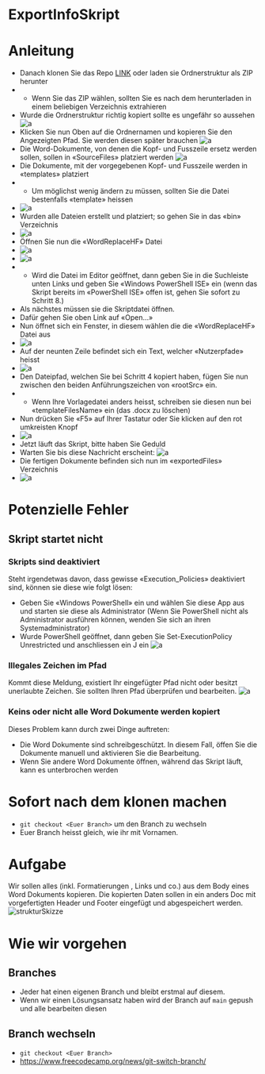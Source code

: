 # ExportInfoSkript

# Anleitung
- Danach klonen Sie das Repo [LINK](https://github.com/Egomann88/ExportInfoScript "LINK") oder laden sie Ordnerstruktur als ZIP herunter
- - Wenn Sie das ZIP wählen, sollten Sie es nach dem herunterladen in einem beliebigen Verzeichnis extrahieren
- Wurde die Ordnerstruktur richtig kopiert sollte es ungefähr so aussehen
![a](./assets/pic1.jpg)
- Klicken Sie nun Oben auf die Ordnernamen und kopieren Sie den Angezeigten Pfad. Sie werden diesen später brauchen
![a](./assets/pic2.jpg)
- Die Word-Dokumente, von denen die Kopf- und Fusszeile ersetz werden sollen, sollen in «SourceFiles» platziert werden
![a](./assets/pic3.jpg)
- Die Dokumente, mit der vorgegebenen Kopf- und Fusszeile werden in «templates» platziert
- - Um möglichst wenig ändern zu müssen, sollten Sie die Datei bestenfalls «template» heissen
- ![a](./assets/pic4.jpg)
- Wurden alle Dateien erstellt und platziert; so gehen Sie in das «bin» Verzeichnis
- ![a](./assets/pic5.jpg)
- Öffnen Sie nun die «WordReplaceHF» Datei
- ![a](./assets/pic6.jpg)
- ![a](./assets/pic7.jpg)
- - Wird die Datei im Editor geöffnet, dann geben Sie in die Suchleiste unten Links und geben Sie «Windows PowerShell ISE» ein (wenn das Skript bereits im «PowerShell ISE» offen ist, gehen Sie sofort zu Schritt 8.)
- Als nächstes müssen sie die Skriptdatei öffnen.
- Dafür gehen Sie oben Link auf «Open…»
- Nun öffnet sich ein Fenster, in diesem wählen die die «WordReplaceHF» Datei aus
- ![a](./assets/pic8.jpg)
- Auf der neunten Zeile befindet sich ein Text, welcher «Nutzerpfade» heisst
- ![a](./assets/pic9.jpg)
-  Den Dateipfad, welchen Sie bei Schritt 4 kopiert haben, fügen Sie nun zwischen den beiden Anführungszeichen von «rootSrc» ein.
-  - Wenn Ihre Vorlagedatei anders heisst, schreiben sie diesen nun bei «templateFilesName» ein (das .docx zu löschen)
- Nun drücken Sie «F5» auf Ihrer Tastatur oder Sie klicken auf den rot umkreisten Knopf
- ![a](./assets/pic10.jpg)
- Jetzt läuft das Skript, bitte haben Sie Geduld
- Warten Sie bis diese Nachricht erscheint: ![a](./assets/pic11.jpg)
- Die fertigen Dokumente befinden sich nun im «exportedFiles» Verzeichnis
- ![a](./assets/pic12.jpg)
# Potenzielle Fehler
## Skript startet nicht
### Skripts sind deaktiviert
Steht irgendetwas davon, dass gewisse «Execution_Policies» deaktiviert sind, können sie diese wie folgt lösen:
- Geben Sie «Windows PowerShell» ein und wählen Sie diese App aus und starten sie diese als Administrator (Wenn Sie PowerShell nicht als Administrator ausführen können, wenden Sie sich an ihren Systemadministrator)
- Wurde PowerShell geöffnet, dann geben Sie Set-ExecutionPolicy Unrestricted und anschliessen ein J ein
![a](./assets/pic13.jpg)

### Illegales Zeichen im Pfad
Kommt diese Meldung, existiert Ihr eingefügter Pfad nicht oder besitzt unerlaubte Zeichen.
Sie sollten Ihren Pfad überprüfen und bearbeiten.
![a](./assets/pic14.jpg)


### Keins oder nicht alle Word Dokumente werden kopiert
Dieses Problem kann durch zwei Dinge auftreten:
- Die Word Dokumente sind schreibgeschützt. In diesem Fall, öffen Sie die Dokumente manuell und aktivieren Sie die Bearbeitung.
- Wenn Sie andere Word Dokumente öffnen, während das Skript läuft, kann es unterbrochen werden



# Sofort nach dem klonen machen
- `git checkout <Euer Branch>` um den Branch zu wechseln
- Euer Branch heisst gleich, wie ihr mit Vornamen.

# Aufgabe
Wir sollen alles (inkl. Formatierungen , Links und co.) aus dem Body eines Word Dokuments kopieren.
Die kopierten Daten sollen in ein anders Doc mit vorgefertigten Header und Footer eingefügt und abgespeichert werden.
![strukturSkizze](./assets/strukturSkizze.jpg)

# Wie wir vorgehen
## Branches
- Jeder hat einen eigenen Branch und bleibt erstmal auf diesem.
- Wenn wir einen Lösungsansatz haben wird der Branch auf `main` gepush und alle bearbeiten diesen

## Branch wechseln
- `git checkout <Euer Branch>`
- https://www.freecodecamp.org/news/git-switch-branch/
